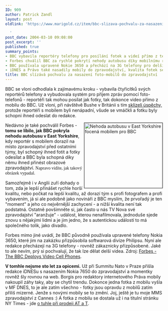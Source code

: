 ```yaml
---
ID: 909
author: Patrick Zandl
layout: post
oldlink: 'https://www.marigold.cz/item/bbc-slizava-pochvalu-za-nasazeni-foto-mobilu-do-zpravodajstvi

  '
post_date: 2004-03-10 09:08:00
post_excerpt: ''
published: true
summary_points:
- BBC vybavila reportéry telefony pro posílání fotek a videí přímo z terénu.
- Forbes chválil BBC za rychlé pokrytí nehody autobusu díky mobilnímu reportérovi.
- BBC používala upravené Nokie 3650 a přechází na 3G telefony pro delší videa.
- iDNES a Právo také nasadily mobily do zpravodajství, kvalita fotek se zlepšuje.
title: BBC slízává pochvalu za nasazení foto-mobilů do zpravodajství
---
```


<p>
BBC se vloni odhodlala k zajímavému kroku - vybavila čtyřicítků svých reportérů telefony a vybudovala systém pro příjem zpráv pomocí&#160;foto-telefonů - reportéři tak mohou posílat jak fotky, tak dokonce video přímo z mobilu do BBC. Už vloni, při návštěvě Bushe v Británii s tím <A href="http://www.cyberjournalist.net/news/000793.php" target=_blank>sklízeli úspěchy,</A> protože reportéři s mobilem byli nenápadní, všude se vmáčkli a fotku byly schopni ihned odeslat do redakce. </p>

<p>
<IMG height=208 alt="Nehoda autobusu v East Yorkshire focená mobilem pro BBC" src="http://images.forbes.com/images/2004/02/05/crash_250x208.jpg" width=250 align=right border=1>Nedávno je také pochválil Forbes - <STRONG>tomu se líbilo, jak BBC pokryla nehodu autobusu v East Yorkshire</STRONG>, kdy reportér s mobilem dorazil na místo zpravodajství před ostatními týmy, byl schopný ihned fotit a fotky odesílat&#160;a BBC byla schopná díky němu ihned přinést obrazové zpravodajství. <FONT face=Times>Napravo vidíte, jak takový obrázek vypadal. </FONT></p>

<p>
Samozřejmě i v Anglii zuří dohady o tom, zda je lepší přinášet rychle horší kvalitu, nebo počkat na lepší kvalitu, až dorazí tým s profi fotografem a profi vybavením, já si ale podobně jako novináři z BBC myslím, že prvořadý je ten "moment" a jeho co nejvěrnější zachycení - a nižší kvalita není tak podstatná. Ostatně povšimněte si, jak často u nás TV Nova své zpravodajství "aranžuje" - událost, kterou nenafilmovala, jednoduše sjede znovu s nějakými lidmi a je jim jedno, že s autentickou událostí to má společného tolik, jako divadlo. </p>

<p>
Forbes mimo jiné uvádí, že BBC původně používala upravené telefony Nokia 3650, které jim na zakázku přizpůsobila softwarová divize Philipsu. Nyní ale redakce přecházejí na 3G telefony - rovněž zákaznicky přizpůsobené. Jaké to ale nevím, prý si pochvalují, že tak lze dělat delší videa. Zdroj: <A href="http://forbes.com/technology/2004/02/05/cx_pp_ii_0204cameraphone.html" target=_blank>Forbes - <SPAN class=mainarttitle><SPAN class=mainarttitle>The BBC Deploys Video Cell Phones</SPAN></SPAN></A><SPAN class=mainarttitle><SPAN class=mainarttitle>.</SPAN></SPAN></p>

<p>
<STRONG>V tomhle nejsme sto let za opicemi.</STRONG> Už při Summitu Nato v Praze přišla redakce iDNESu s nasazením Nokia 7650 do zpravodajství a momentky rovněž šly rovnou na web. Borgis pro redaktory internetového Práva mobily nakoupil záhy taky, aby se chytil trendu. Dokonce jedna fotka z mobilu vyšla v MF DNES, to je ale zatím všechno - fotky jsou opravdu z mobilů zatím přiliš mizerné. Jenže s novými mobily se to změní. Joj, ještě je tu moje MMS zpravodajství z Cannes :) A fotka z mobilu se dostala už i na titulní stránku NY Times - jde <A href="http://www.nytimes.com/imagepages/2004/02/17/business/18WIRE.chartA1.jpg.html" target=_blank>o tuhle při prodeji AT a T</A>. </p>